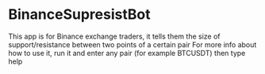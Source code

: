 # BinanceSupresistBot
This app is for Binance exchange traders, it tells them the size of support/resistance between two points of a certain pair
For more info about how to use it, run it and enter any pair (for example BTCUSDT) then type help
